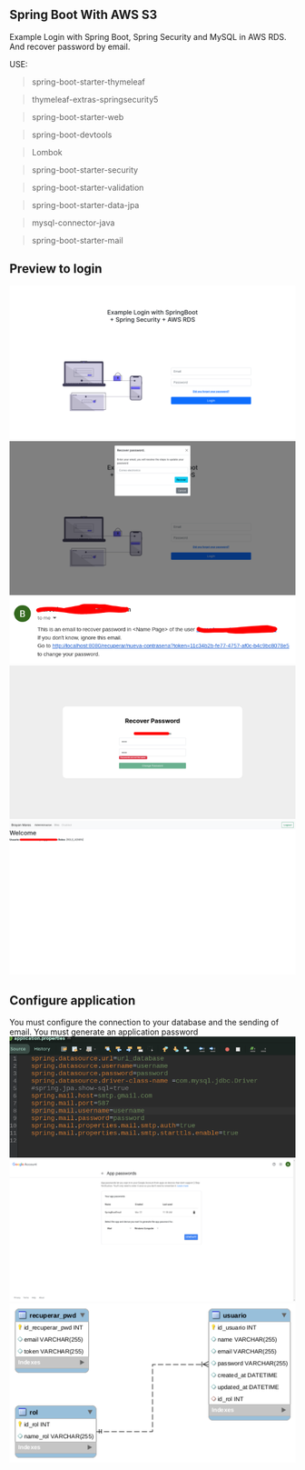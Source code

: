 ## Spring Boot With AWS S3 ##
Example Login with Spring Boot, Spring Security and MySQL in AWS RDS. And recover password by email.

USE:
> spring-boot-starter-thymeleaf

> thymeleaf-extras-springsecurity5

> spring-boot-starter-web

> spring-boot-devtools

> Lombok

> spring-boot-starter-security

> spring-boot-starter-validation

> spring-boot-starter-data-jpa

> mysql-connector-java

> spring-boot-starter-mail

## Preview to login ##
![Alt text](/images-project/1.png "")
![Alt text](/images-project/2.png "")
![Alt text](/images-project/3.png "")
![Alt text](/images-project/4.png "")
![Alt text](/images-project/5.png "")
## Configure application  ##
You must configure the connection to your database and the sending of email. You must generate an application password
![Alt text](/images-project/6.png "")
![Alt text](/images-project/7.png "")
![Alt text](/images-project/relational-model.png "")
